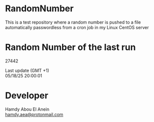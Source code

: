 # RandomNumber    
This is a test repository where a random number is pushed to a file automatically passwordless from a cron job in my Linux CentOS server    
# Random Number of the last run   
27442
      
Last update (GMT +1)    
05/18/25 20:00:01
# Developer    
Hamdy Abou El Anein   
hamdy.aea@protonmail.com
